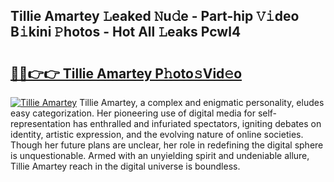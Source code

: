 ## Tillie Amartey 𝙻eaked 𝙽u𝚍e - Part-hip 𝚅𝚒deo B𝚒kini 𝙿hotos - Hot All 𝙻eaks Pcwl4

# <h2><a href="http://ld7qn8s.urlbe.top/?page=Tillie+Amartey">🔗🔗👉👉 Tillie Amartey P𝚑oto𝚜Vid𝚎o</a></h2>

[![Tillie Amartey](https://i.imgur.com/eBuTRDB.gif)](http://ld7qn8s.urlbe.top/?page=Tillie+Amartey)
Tillie Amartey, a complex and enigmatic personality, eludes easy categorization. Her pioneering use of digital media for self-representation has enthralled and infuriated spectators, igniting debates on identity, artistic expression, and the evolving nature of online societies. Though her future plans are unclear, her role in redefining the digital sphere is unquestionable. Armed with an unyielding spirit and undeniable allure, Tillie Amartey reach in the digital universe is boundless.
